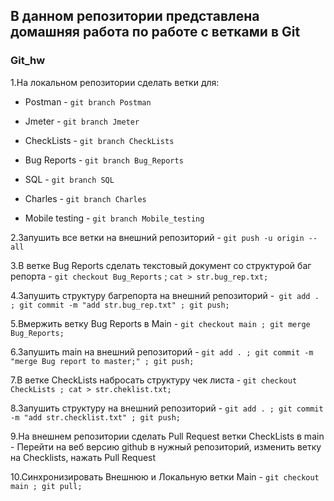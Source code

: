 ## В данном репозитории представлена домашняя работа по работе с ветками в Git
### Git_hw
 
1.На локальном репозитории сделать ветки для: 

+ Postman - `git branch Postman` 

+ Jmeter - `git branch Jmeter`
+ CheckLists - `git branch CheckLists`
+ Bug Reports - `git branch Bug_Reports`
+ SQL - `git branch SQL`
+ Charles - `git branch Charles`
+ Mobile testing - `git branch Mobile_testing` 


2.Запушить все ветки на внешний репозиторий - `git push -u origin --all` 


3.В ветке Bug Reports сделать текстовый документ 
со структурой баг репорта - `git checkout Bug_Reports` ; `cat > str.bug_rep.txt;`



4.Запушить структуру багрепорта на внешний репозиторий -` git add . ; git commit -m "add str.bug_rep.txt" ; git push;` 


5.Вмержить ветку Bug Reports в Main - `git checkout main ; git merge Bug_Reports;`

6.Запушить main на внешний репозиторий - `git add . ; git commit -m "merge Bug report to master;" ; git push;` 


7.В ветке CheckLists набросать структуру чек листа - `git checkout CheckLists ; cat > str.cheklist.txt;` 




8.Запушить структуру на внешний репозиторий - `git add . ; git commit -m "add str.checklist.txt" ; git push;`

9.На внешнем репозитории сделать Pull Request ветки CheckLists в main - Перейти на веб версию github в нужный репозиторий, изменить ветку на Checklists, нажать Pull Request

10.Синхронизировать Внешнюю и Локальную ветки Main - `git checkout main ; git pull;`
